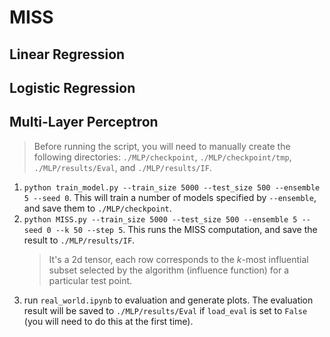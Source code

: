# MISS

## Linear Regression

## Logistic Regression

## Multi-Layer Perceptron

> Before running the script, you will need to manually create the following directories: `./MLP/checkpoint`, `./MLP/checkpoint/tmp`, `./MLP/results/Eval`, and `./MLP/results/IF`.

1. `python train_model.py --train_size 5000 --test_size 500 --ensemble 5 --seed 0`. This will train a number of models specified by `--ensemble`, and save them to `./MLP/checkpoint`.
2. `python MISS.py --train_size 5000 --test_size 500 --ensemble 5 --seed 0 --k 50 --step 5`. This runs the MISS computation, and save the result to `./MLP/results/IF`.
	> It's a 2d tensor, each row corresponds to the $k$-most influential subset selected by the algorithm (influence function) for a particular test point.
3. run `real_world.ipynb` to evaluation and generate plots. The evaluation result will be saved to `./MLP/results/Eval` if `load_eval` is set to `False` (you will need to do this at the first time).